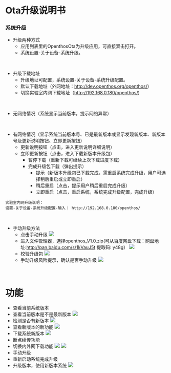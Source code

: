 # Ota升级说明书
### 系统升级 
 * 升级两种方式
   - 应用列表里的OpenthosOta为升级应用，可直接双击打开。
   - 系统设置-关于设备-系统升级。     
</br>

 * 升级下载地址
   - 升级地址可配置，系统设置-关于设备-系统升级配置。
   - 默认下载地址（外网地址：http://dev.openthos.org/openthos/)
   - 切换实验室内网下载地址（http://192.168.0.180/openthos/)     
</br>

 * 无网络情况（系统显示当前版本，提示网络异常）     
</br>

 * 有网络情况（显示系统当前版本号、已是最新版本或显示发现新版本、新版本号及更新说明按钮、立即更新按钮）
   - 更新说明按钮（点击，进入更新说明详细说明）
   - 立即更新按钮（点击，进入下载新版本升级包）
      - 暂停下载（重新下载可继续上次下载进度下载）
      - 完成升级包下载（弹出提示）
        - 提示（新版本升级包已下载完成，需重启系统完成升级，用户可选择稍后重启或立即重启）
        - 稍后重启（点击，提示用户稍后重启完成升级）
        - 立即重启（点击，重启系统，系统完成升级配置，完成升级）
```
实验室内网升级说明：
设置-关于设备-系统升级配置-输入： http://192.168.0.180/openthos/
```     
</br>
  
 * 手动升级方法
   - 点击手动升级
     ![](pic/xitongshezhi/mupdate.png)
   - 进入文件管理器，选择openthos_V1.0.zip(可从百度网盘下载：网盘地址:http://pan.baidu.com/s/1kVauJ5t 提取码: y48g）
     ![](pic/xitongshezhi/mupdate1.png)
   - 校验升级包
     ![](pic/xitongshezhi/mupdate2.png)
   - 手动升级风险提示，确认是否手动升级
     ![](pic/xitongshezhi/mupdate3.png)     
</br>

# 功能  
- 查看当前系统版本
- 查看当前版本是不是最新版本
  ![](pic/shengji/shengji_banbenhao.png)
- 检测是否有新版本
  ![](pic/shengji/Screenshot_2017-03-14-15-08-13.png)
- 查看新版本的新功能
  ![](pic/shengji/Screenshot_2017-03-14-15-08-20.png)
- 下载系统新版本
  ![](pic/shengji/Screenshot_2017-03-14-15-08-30.png)
- 断点续传功能
- 切换内外网下载功能
  ![](pic/shengji/tmp_4267-Screenshot_2017-03-14-15-15-5738969218.png)
  ![](pic/shengji/tmp_4267-ota005-1398370391.png)
- 手动升级
- 重新启动系统完成升级
- 升级版本，使用新版本系统
  ![](pic/shengji/Screenshot_2017-03-14-15-08-38.png)

